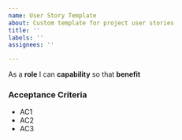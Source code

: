 ```yaml
---
name: User Story Template
about: Custom template for project user stories
title: ''
labels: ''
assignees: ''

---
```


As a **role** I can **capability** so that **benefit**

### Acceptance Criteria

- AC1
- AC2
- AC3
